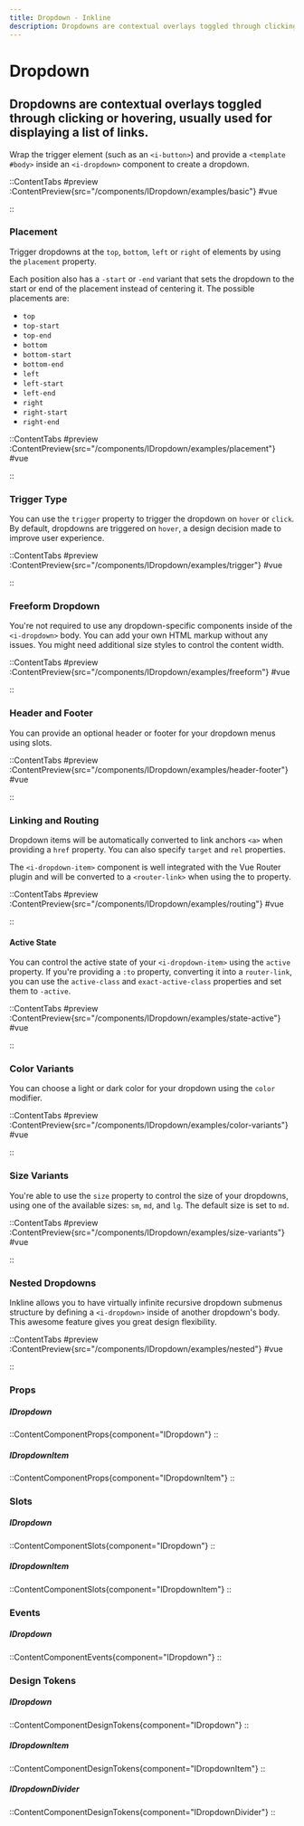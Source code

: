 ```yaml
---
title: Dropdown - Inkline
description: Dropdowns are contextual overlays toggled through clicking or hovering, usually used for displaying a list of links.
---
```


# Dropdown
## Dropdowns are contextual overlays toggled through clicking or hovering, usually used for displaying a list of links.

Wrap the trigger element (such as an `<i-button>`) and provide a `<template #body>` inside an `<i-dropdown>` component to create a dropdown.

::ContentTabs
#preview
:ContentPreview{src="/components/IDropdown/examples/basic"}
#vue
<!-- Autodocs{src="@inkline/inkline/components/IDropdown/examples/basic.vue" lang="vue"} -->
::

### Placement
Trigger dropdowns at the `top`, `bottom`, `left` or `right` of elements by using the `placement` property. 

Each position also has a `-start` or `-end` variant that sets the dropdown to the start or end of the placement instead of centering it. The possible placements are:

- `top`
- `top-start`
- `top-end`
- `bottom`
- `bottom-start`
- `bottom-end`
- `left`
- `left-start`
- `left-end`
- `right`
- `right-start`
- `right-end`

::ContentTabs
#preview
:ContentPreview{src="/components/IDropdown/examples/placement"}
#vue
<!-- Autodocs{src="@inkline/inkline/components/IDropdown/examples/placement.vue" lang="vue"} -->
::

### Trigger Type
You can use the `trigger` property to trigger the dropdown on `hover` or `click`. By default, dropdowns are triggered on `hover`, a design decision made to improve user experience.

::ContentTabs
#preview
:ContentPreview{src="/components/IDropdown/examples/trigger"}
#vue
<!-- Autodocs{src="@inkline/inkline/components/IDropdown/examples/trigger.vue" lang="vue"} -->
::

### Freeform Dropdown
You're not required to use any dropdown-specific components inside of the `<i-dropdown>` body. You can add your own HTML markup without any issues. You might need additional size styles to control the content width.

::ContentTabs
#preview
:ContentPreview{src="/components/IDropdown/examples/freeform"}
#vue
<!-- Autodocs{src="@inkline/inkline/components/IDropdown/examples/freeform.vue" lang="vue"} -->
::

### Header and Footer
You can provide an optional header or footer for your dropdown menus using slots.

::ContentTabs
#preview
:ContentPreview{src="/components/IDropdown/examples/header-footer"}
#vue
<!-- Autodocs{src="@inkline/inkline/components/IDropdown/examples/header-footer.vue" lang="vue"} -->
::

### Linking and Routing
Dropdown items will be automatically converted to link anchors `<a>` when providing a `href` property. You can also specify `target` and `rel` properties.

The `<i-dropdown-item>` component is well integrated with the Vue Router plugin and will be converted to a `<router-link>` when using the to property.

::ContentTabs
#preview
:ContentPreview{src="/components/IDropdown/examples/routing"}
#vue
<!-- Autodocs{src="@inkline/inkline/components/IDropdown/examples/routing.vue" lang="vue"} -->
::

#### Active State
You can control the active state of your `<i-dropdown-item>` using the `active` property. If you're providing a `:to` property, converting it into a `router-link`, you can use the `active-class` and `exact-active-class` properties and set them to `-active`.

::ContentTabs
#preview
:ContentPreview{src="/components/IDropdown/examples/state-active"}
#vue
<!-- Autodocs{src="@inkline/inkline/components/IDropdown/examples/state-active.vue" lang="vue"} -->
::

### Color Variants
You can choose a light or dark color for your dropdown using the `color` modifier.

::ContentTabs
#preview
:ContentPreview{src="/components/IDropdown/examples/color-variants"}
#vue
<!-- Autodocs{src="@inkline/inkline/components/IDropdown/examples/color-variants.vue" lang="vue"} -->
::

### Size Variants
You're able to use the `size` property to control the size of your dropdowns, using one of the available sizes: `sm`, `md`, and `lg`. 
The default size is set to `md`.

::ContentTabs
#preview
:ContentPreview{src="/components/IDropdown/examples/size-variants"}
#vue
<!-- Autodocs{src="@inkline/inkline/components/IDropdown/examples/size-variants.vue" lang="vue"} -->
::

### Nested Dropdowns
Inkline allows you to have virtually infinite recursive dropdown submenus structure by defining a `<i-dropdown>` inside of another dropdown's body. This awesome feature gives you great design flexibility.

::ContentTabs
#preview
:ContentPreview{src="/components/IDropdown/examples/nested"}
#vue
<!-- Autodocs{src="@inkline/inkline/components/IDropdown/examples/nested.vue" lang="vue"} -->
::


### Props
##### IDropdown
::ContentComponentProps{component="IDropdown"}
::
##### IDropdownItem
::ContentComponentProps{component="IDropdownItem"}
::

### Slots
##### IDropdown
::ContentComponentSlots{component="IDropdown"}
::
##### IDropdownItem
::ContentComponentSlots{component="IDropdownItem"}
::

### Events
##### IDropdown
::ContentComponentEvents{component="IDropdown"}
::


### Design Tokens
##### IDropdown
::ContentComponentDesignTokens{component="IDropdown"}
::
##### IDropdownItem
::ContentComponentDesignTokens{component="IDropdownItem"}
::
##### IDropdownDivider
::ContentComponentDesignTokens{component="IDropdownDivider"}
::
